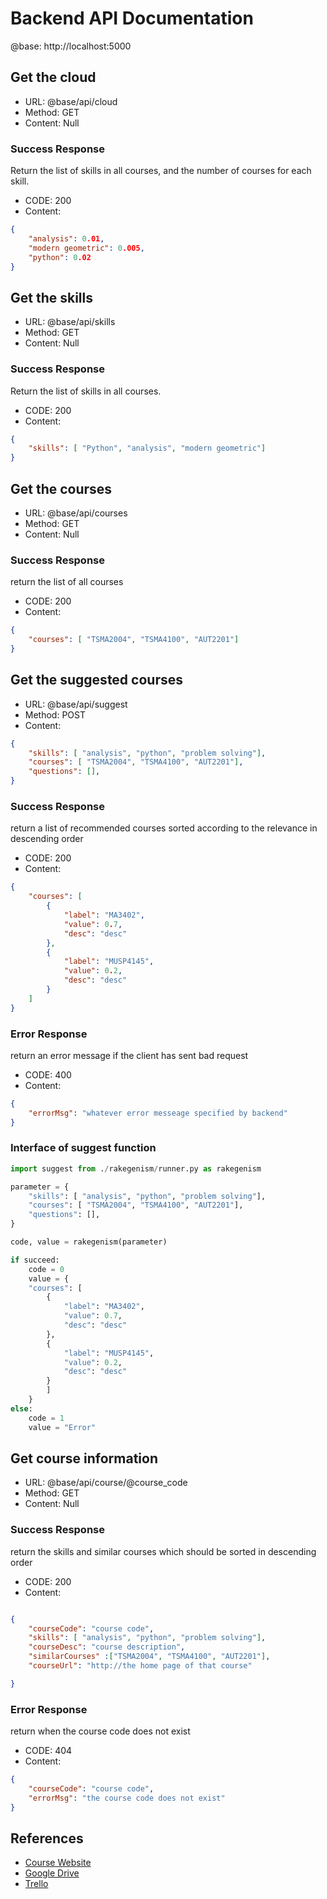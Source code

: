 # Backend API Documentation

@base: http://localhost:5000

## Get the cloud

- URL: @base/api/cloud
- Method: GET
- Content: Null

### Success Response

Return the list of skills in all courses, and the number of courses for each skill.

- CODE: 200
- Content:

```json
{
    "analysis": 0.01,
    "modern geometric": 0.005,
    "python": 0.02
}
```

## Get the skills

- URL: @base/api/skills
- Method: GET
- Content: Null

### Success Response

Return the list of skills in all courses.

- CODE: 200
- Content:

```json
{
    "skills": [ "Python", "analysis", "modern geometric"]
}
```

## Get the courses

- URL: @base/api/courses
- Method: GET
- Content: Null

### Success Response

return the list of all courses

- CODE: 200
- Content:

```json
{
    "courses": [ "TSMA2004", "TSMA4100", "AUT2201"]
}
```

## Get the suggested courses

- URL: @base/api/suggest
- Method: POST
- Content:
  
```json
{
    "skills": [ "analysis", "python", "problem solving"],
    "courses": [ "TSMA2004", "TSMA4100", "AUT2201"],
    "questions": [],
}
```

### Success Response

return a list of recommended courses sorted according to the relevance in descending order

- CODE: 200
- Content:

```json
{
    "courses": [
        {
            "label": "MA3402",
            "value": 0.7,
            "desc": "desc"
        },
        {
            "label": "MUSP4145",
            "value": 0.2,
            "desc": "desc"
        }
    ]
}
```

### Error Response

return an error message if the client has sent bad request

- CODE: 400
- Content:

```json
{
    "errorMsg": "whatever error messeage specified by backend"
}
```

### Interface of suggest function

```python
import suggest from ./rakegenism/runner.py as rakegenism

parameter = {
    "skills": [ "analysis", "python", "problem solving"],
    "courses": [ "TSMA2004", "TSMA4100", "AUT2201"],
    "questions": [],
}

code, value = rakegenism(parameter)

if succeed:
    code = 0
    value = {
    "courses": [
        {
            "label": "MA3402",
            "value": 0.7,
            "desc": "desc"
        },
        {
            "label": "MUSP4145",
            "value": 0.2,
            "desc": "desc"
        }
        ]
    }
else:
    code = 1
    value = "Error"
```

## Get course information

- URL: @base/api/course/@course_code
- Method: GET
- Content: Null

### Success Response

return the skills and similar courses which should be sorted in descending order

- CODE: 200
- Content:

```json

{
    "courseCode": "course code",
    "skills": [ "analysis", "python", "problem solving"],
    "courseDesc": "course description",
    "similarCourses" :["TSMA2004", "TSMA4100", "AUT2201"],
    "courseUrl": "http://the home page of that course"

}
```

### Error Response

return when the course code does not exist

- CODE: 404
- Content:

```json
{   
    "courseCode": "course code",
    "errorMsg": "the course code does not exist"
}
```


## References

- [Course Website](https://webcms3.cse.unsw.edu.au/COMP9900/19T2/)
- [Google Drive](https://drive.google.com/drive/folders/17uxR4HrlkMTmWBHJNuZqe2dFg7krcCz2?usp=sharing)
- [Trello](https://trello.com/b/An48d5C7/hjpr)